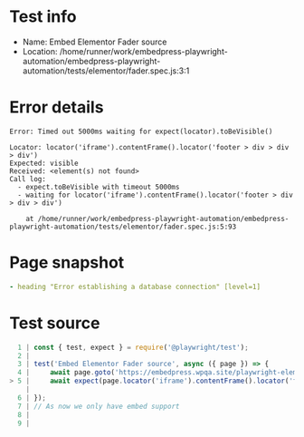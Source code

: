 # Test info

- Name: Embed Elementor Fader source
- Location: /home/runner/work/embedpress-playwright-automation/embedpress-playwright-automation/tests/elementor/fader.spec.js:3:1

# Error details

```
Error: Timed out 5000ms waiting for expect(locator).toBeVisible()

Locator: locator('iframe').contentFrame().locator('footer > div > div > div')
Expected: visible
Received: <element(s) not found>
Call log:
  - expect.toBeVisible with timeout 5000ms
  - waiting for locator('iframe').contentFrame().locator('footer > div > div > div')

    at /home/runner/work/embedpress-playwright-automation/embedpress-playwright-automation/tests/elementor/fader.spec.js:5:93
```

# Page snapshot

```yaml
- heading "Error establishing a database connection" [level=1]
```

# Test source

```ts
  1 | const { test, expect } = require('@playwright/test');
  2 |
  3 | test('Embed Elementor Fader source', async ({ page }) => {
  4 |     await page.goto('https://embedpress.wpqa.site/playwright-elementor/elementor-fader/');
> 5 |     await expect(page.locator('iframe').contentFrame().locator('footer > div > div > div')).toBeVisible();
    |                                                                                             ^ Error: Timed out 5000ms waiting for expect(locator).toBeVisible()
  6 | });
  7 | // As now we only have embed support 
  8 |
  9 |
```